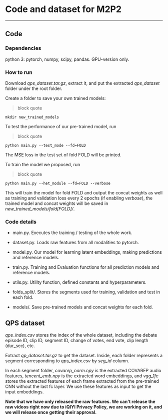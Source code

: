 # Code and dataset for M2P2

----
## Code
### Dependencies
python 3: pytorch, numpy, scipy, pandas. GPU-version only.

### How to run
Download *qps\_dataset.tar.gz*, extract it, and put the extracted *qps\_dataset* folder under the root folder.

Create a folder to save your own trained models:
>block quote

    mkdir new_trained_models
To test the performance of our pre-trained model, run
>block quote

    python main.py --test_mode --fd=FOLD
The MSE loss in the test set of fold FOLD will be printed.

To train the model we proposed, run
>block quote

    python main.py --het_module --fd=FOLD --verbose
This will train the model for fold FOLD and output the concat weights as well as training and validation loss every 2 epochs (if enabling *verbose*), the trained model and concat weights  will be saved in *new\_trained\_models/fold[FOLD]/*.

### Code details
* main.py. Executes the training / testing of the whole work.

* dataset.py. Loads raw features from all modalities to pytorch.

* model.py. Our model for learning latent embeddings, making predictions and reference models.

* train.py. Training and Evaluation functions for all prediction models and reference models.

* utils.py. Utility function, defined constants and hyperparameters.

* folds_split/. Stores the segments used for training, validation and test in each fold.

* models/. Save pre-trained models and concat weights for each fold.

## QPS dataset
*qps\_index.csv* stores the index of the whole dataset, including the debate episode ID, clip ID, segment ID, change of votes, end vote, clip length (dur_sec), etc.

Extract *qp\_dataset.tar.gz* to get the dataset.  Inside, each folder represents a segment corresponding to *qps\_index.csv* by *seg\_id* column. 

In each segment folder, *covarep\_norm.npy* is the extracted COVAREP audio features, *tencent\_emb.npy* is the extracted word embeddings, and *vgg_1fc* stores the extracted features of each frame extracted from the pre-trained CNN without the last fc layer. We use these features as input to get the input embeddings.

**Note that we have only released the raw features. We can't release the raw videos right now due to iQIYI Privacy Policy, we are working on it, and we will release once getting their approval.**
